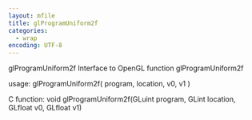 ```yaml
---
layout: mfile
title: glProgramUniform2f
categories:
  - wrap
encoding: UTF-8
---
```


glProgramUniform2f  Interface to OpenGL function glProgramUniform2f

usage:  glProgramUniform2f( program, location, v0, v1 )

C function:  void glProgramUniform2f(GLuint program, GLint location, GLfloat v0, GLfloat v1)